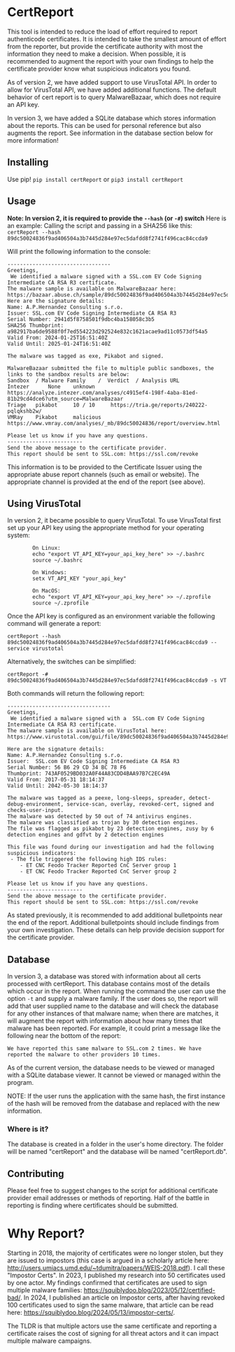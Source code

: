 # CertReport

This tool is intended to reduce the load of effort required to report authenticode certificates. It is intended to take the smallest amount of effort from the reporter, but provide the certificate authority with most the information they need to make a decision. When possible, it is recommended to augment the report with your own findings to help the certificate provider know what suspicious indicators you found.

As of version 2, we have added support to use VirusTotal API. In order to allow for VirusTotal API, we have added additional functions. 
The default behavior of cert report is to query MalwareBazaar, which does not require an API key.

In version 3, we have added a SQLite database which stores information about the reports. This can be used for personal reference but also augments the report. See information in the database section below for more information!

## Installing
Use pip! `pip install certReport` or `pip3 install certReport`

## Usage

**Note: In version 2, it is required to provide the `--hash` (or `-#`) switch**
 Here is an example:
Calling the script and passing in a SHA256 like this:<br>
`certReport --hash 89dc50024836f9ad406504a3b7445d284e97ec5dafdd8f2741f496cac84ccda9`

Will print the following information to the console:

```
---------------------------------
Greetings,
 We identified a malware signed with a SSL.com EV Code Signing Intermediate CA RSA R3 certificate. 
The malware sample is available on MalwareBazaar here: https://bazaar.abuse.ch/sample/89dc50024836f9ad406504a3b7445d284e97ec5dafdd8f2741f496cac84ccda9
Here are the signature details:
Name: A.P.Hernandez Consulting s.r.o.
Issuer: SSL.com EV Code Signing Intermediate CA RSA R3
Serial Number: 2941d5f8758501f9dbc4ba158058c3b5
SHA256 Thumbprint: a982917ba6de9588f0f7ed554223d292524e832c1621acae9ad11c0573df54a5
Valid From: 2024-01-25T16:51:40Z
Valid Until: 2025-01-24T16:51:40Z

The malware was tagged as exe, Pikabot and signed.

MalwareBazaar submitted the file to multiple public sandboxes, the links to the sandbox results are below:
Sandbox	 / Malware Family	 /  Verdict	 / Analysis URL
Intezer 	 None 	 unknown 	 https://analyze.intezer.com/analyses/c4915ef4-198f-4aba-81ed-81b29cd4dce6?utm_source=MalwareBazaar 
Triage 	 pikabot 	 10 / 10	 https://tria.ge/reports/240222-pqlqkshb2w/ 
VMRay 	 Pikabot 	 malicious 	 https://www.vmray.com/analyses/_mb/89dc50024836/report/overview.html 

Please let us know if you have any questions.
------------------------
Send the above message to the certificate provider. 
This report should be sent to SSL.com: https://ssl.com/revoke
```

This information is to be provided to the Certificate Issuer using the appropriate abuse report channels (such as email or website). The appropriate channel is provided at the end of the report (see above).

## Using VirusTotal
In version 2, it became possible to query VirusTotal. To use VirusTotal first set up your API key using the appropriate method for your operating system:
```
        On Linux:
        echo "export VT_API_KEY=your_api_key_here" >> ~/.bashrc
        source ~/.bashrc

        On Windows:
        setx VT_API_KEY "your_api_key"

        On MacOS:
        echo "export VT_API_KEY=your_api_key_here" >> ~/.zprofile
        source ~/.zprofile
```

Once the API key is configured as an environment variable the following command will generate a report:
```
certReport --hash 89dc50024836f9ad406504a3b7445d284e97ec5dafdd8f2741f496cac84ccda9 --service virustotal
```

Alternatively, the switches can be simplified:

```
certReport -# 89dc50024836f9ad406504a3b7445d284e97ec5dafdd8f2741f496cac84ccda9 -s VT
```
Both commands will return the following report: 
```
---------------------------------
Greetings,
 We identified a malware signed with a  SSL.com EV Code Signing Intermediate CA RSA R3 certificate. 
The malware sample is available on VirusTotal here: https://www.virustotal.com/gui/file/89dc50024836f9ad406504a3b7445d284e97ec5dafdd8f2741f496cac84ccda9/detection

Here are the signature details:
Name: A.P.Hernandez Consulting s.r.o.
Issuer:  SSL.com EV Code Signing Intermediate CA RSA R3
Serial Number: 56 B6 29 CD 34 BC 78 F6
Thumbprint: 743AF0529BD032A0F44A83CDD4BAA97B7C2EC49A
Valid From: 2017-05-31 18:14:37
Valid Until: 2042-05-30 18:14:37

The malware was tagged as a peexe, long-sleeps, spreader, detect-debug-environment, service-scan, overlay, revoked-cert, signed and checks-user-input.
The malware was detected by 50 out of 74 antivirus engines.
The malware was classified as trojan by 30 detection engines.
The file was flagged as pikabot by 23 detection engines, zusy by 6 detection engines and gdfvt by 2 detection engines

This file was found during our investigation and had the following suspicious indicators:
 - The file triggered the following high IDS rules:
	- ET CNC Feodo Tracker Reported CnC Server group 1
	- ET CNC Feodo Tracker Reported CnC Server group 2

Please let us know if you have any questions.
------------------------
Send the above message to the certificate provider. 
This report should be sent to SSL.com: https://ssl.com/revoke
```

As stated previously, it is recommended to add additional bulletpoints near the end of the report. Additional bulletpoints should include findings from your own investigation. These details can help provide decision support for the certificate provider.

## Database
In version 3, a database was stored with information about all certs processed with certReport. This database contains most of the details which occur in the report. When running the command the user can use the option `-t` and supply a malware family. If the user does so, the report will add that user supplied name to the database and will check the database for any other instances of that malware name; when there are matches, it will augment the report with information about how many times that malware has been reported. For example, it could print a message like the following near the bottom of the report:

```
We have reported this same malware to SSL.com 2 times. We have reported the malware to other providers 10 times.
```

As of the current version, the database needs to be viewed or managed with a SQLite database viewer. It cannot be viewed or managed within the program.

NOTE: If the user runs the application with the same hash, the first instance of the hash will be removed from the database and replaced with the new information.

### Where is it?
The database is created in a folder in the user's home directory. The folder will be named "certReport" and the database will be named "certReport.db".

## Contributing
Please feel free to suggest changes to the script for additional certificate provider email addresses or methods of reporting. Half of the battle in reporting is finding where certificates should be submitted.

# Why Report?
Starting in 2018, the majority of certificates were no longer stolen, but they are issued to impostors (this case is argued in a scholarly article here: http://users.umiacs.umd.edu/~tdumitra/papers/WEIS-2018.pdf). I call these "Impostor Certs". 
In 2023, I published my research into 50 certificates used by one actor. My findings confirmed that certificates are used to sign multiple malware families: https://squiblydoo.blog/2023/05/12/certified-bad/.
In 2024, I published an article on Impostor certs, after having revoked 100 certificates used to sign the same malware, that article can be read here: https://squiblydoo.blog/2024/05/13/impostor-certs/.

The TLDR is that multiple actors use the same certificate and reporting a certificate raises the cost of signing for all threat actors and it can impact multiple malware campaigns.
